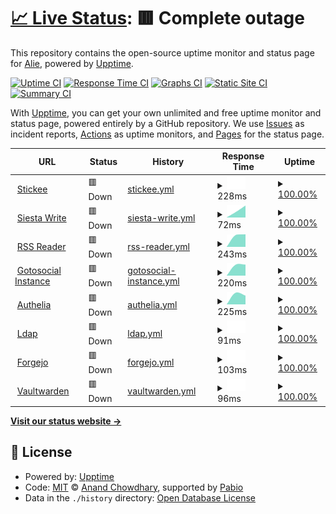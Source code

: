 # [📈 Live Status](https://uptime.siesta.cat): <!--live status--> **🟥 Complete outage**

This repository contains the open-source uptime monitor and status page for [Alie](https://status.siesta.cat), powered by [Upptime](https://github.com/upptime/upptime).

[![Uptime CI](https://github.com/AlieNeon/uptime/workflows/Uptime%20CI/badge.svg)](https://github.com/AlieNeon/uptime/actions?query=workflow%3A%22Uptime+CI%22)
[![Response Time CI](https://github.com/AlieNeon/uptime/workflows/Response%20Time%20CI/badge.svg)](https://github.com/AlieNeon/uptime/actions?query=workflow%3A%22Response+Time+CI%22)
[![Graphs CI](https://github.com/AlieNeon/uptime/workflows/Graphs%20CI/badge.svg)](https://github.com/AlieNeon/uptime/actions?query=workflow%3A%22Graphs+CI%22)
[![Static Site CI](https://github.com/AlieNeon/uptime/workflows/Static%20Site%20CI/badge.svg)](https://github.com/AlieNeon/uptime/actions?query=workflow%3A%22Static+Site+CI%22)
[![Summary CI](https://github.com/AlieNeon/uptime/workflows/Summary%20CI/badge.svg)](https://github.com/AlieNeon/uptime/actions?query=workflow%3A%22Summary+CI%22)

With [Upptime](https://upptime.js.org), you can get your own unlimited and free uptime monitor and status page, powered entirely by a GitHub repository. We use [Issues](https://github.com/AlieNeon/uptime/issues) as incident reports, [Actions](https://github.com/AlieNeon/uptime/actions) as uptime monitors, and [Pages](https://uptime.siesta.cat) for the status page.

<!--start: status pages-->
<!-- This summary is generated by Upptime (https://github.com/upptime/upptime) -->
<!-- Do not edit this manually, your changes will be overwritten -->
<!-- prettier-ignore -->
| URL | Status | History | Response Time | Uptime |
| --- | ------ | ------- | ------------- | ------ |
| <img alt="" src="https://icons.duckduckgo.com/ip3/stickee.siesta.cat.ico" height="13"> [Stickee](https://stickee.siesta.cat) | 🟥 Down | [stickee.yml](https://github.com/siesta-cat/upptime/commits/HEAD/history/stickee.yml) | <details><summary><img alt="Response time graph" src="./graphs/stickee/response-time-week.png" height="20"> 228ms</summary><br><a href="https://status.siesta.cat/history/stickee"><img alt="Response time 782" src="https://img.shields.io/endpoint?url=https%3A%2F%2Fraw.githubusercontent.com%2Fsiesta-cat%2Fupptime%2FHEAD%2Fapi%2Fstickee%2Fresponse-time.json"></a><br><a href="https://status.siesta.cat/history/stickee"><img alt="24-hour response time 228" src="https://img.shields.io/endpoint?url=https%3A%2F%2Fraw.githubusercontent.com%2Fsiesta-cat%2Fupptime%2FHEAD%2Fapi%2Fstickee%2Fresponse-time-day.json"></a><br><a href="https://status.siesta.cat/history/stickee"><img alt="7-day response time 228" src="https://img.shields.io/endpoint?url=https%3A%2F%2Fraw.githubusercontent.com%2Fsiesta-cat%2Fupptime%2FHEAD%2Fapi%2Fstickee%2Fresponse-time-week.json"></a><br><a href="https://status.siesta.cat/history/stickee"><img alt="30-day response time 409" src="https://img.shields.io/endpoint?url=https%3A%2F%2Fraw.githubusercontent.com%2Fsiesta-cat%2Fupptime%2FHEAD%2Fapi%2Fstickee%2Fresponse-time-month.json"></a><br><a href="https://status.siesta.cat/history/stickee"><img alt="1-year response time 782" src="https://img.shields.io/endpoint?url=https%3A%2F%2Fraw.githubusercontent.com%2Fsiesta-cat%2Fupptime%2FHEAD%2Fapi%2Fstickee%2Fresponse-time-year.json"></a></details> | <details><summary><a href="https://status.siesta.cat/history/stickee">100.00%</a></summary><a href="https://status.siesta.cat/history/stickee"><img alt="All-time uptime 99.56%" src="https://img.shields.io/endpoint?url=https%3A%2F%2Fraw.githubusercontent.com%2Fsiesta-cat%2Fupptime%2FHEAD%2Fapi%2Fstickee%2Fuptime.json"></a><br><a href="https://status.siesta.cat/history/stickee"><img alt="24-hour uptime 99.98%" src="https://img.shields.io/endpoint?url=https%3A%2F%2Fraw.githubusercontent.com%2Fsiesta-cat%2Fupptime%2FHEAD%2Fapi%2Fstickee%2Fuptime-day.json"></a><br><a href="https://status.siesta.cat/history/stickee"><img alt="7-day uptime 100.00%" src="https://img.shields.io/endpoint?url=https%3A%2F%2Fraw.githubusercontent.com%2Fsiesta-cat%2Fupptime%2FHEAD%2Fapi%2Fstickee%2Fuptime-week.json"></a><br><a href="https://status.siesta.cat/history/stickee"><img alt="30-day uptime 99.98%" src="https://img.shields.io/endpoint?url=https%3A%2F%2Fraw.githubusercontent.com%2Fsiesta-cat%2Fupptime%2FHEAD%2Fapi%2Fstickee%2Fuptime-month.json"></a><br><a href="https://status.siesta.cat/history/stickee"><img alt="1-year uptime 99.56%" src="https://img.shields.io/endpoint?url=https%3A%2F%2Fraw.githubusercontent.com%2Fsiesta-cat%2Fupptime%2FHEAD%2Fapi%2Fstickee%2Fuptime-year.json"></a></details>
| <img alt="" src="https://icons.duckduckgo.com/ip3/write.siesta.cat.ico" height="13"> [Siesta Write](https://write.siesta.cat) | 🟥 Down | [siesta-write.yml](https://github.com/siesta-cat/upptime/commits/HEAD/history/siesta-write.yml) | <details><summary><img alt="Response time graph" src="./graphs/siesta-write/response-time-week.png" height="20"> 72ms</summary><br><a href="https://status.siesta.cat/history/siesta-write"><img alt="Response time 738" src="https://img.shields.io/endpoint?url=https%3A%2F%2Fraw.githubusercontent.com%2Fsiesta-cat%2Fupptime%2FHEAD%2Fapi%2Fsiesta-write%2Fresponse-time.json"></a><br><a href="https://status.siesta.cat/history/siesta-write"><img alt="24-hour response time 72" src="https://img.shields.io/endpoint?url=https%3A%2F%2Fraw.githubusercontent.com%2Fsiesta-cat%2Fupptime%2FHEAD%2Fapi%2Fsiesta-write%2Fresponse-time-day.json"></a><br><a href="https://status.siesta.cat/history/siesta-write"><img alt="7-day response time 72" src="https://img.shields.io/endpoint?url=https%3A%2F%2Fraw.githubusercontent.com%2Fsiesta-cat%2Fupptime%2FHEAD%2Fapi%2Fsiesta-write%2Fresponse-time-week.json"></a><br><a href="https://status.siesta.cat/history/siesta-write"><img alt="30-day response time 572" src="https://img.shields.io/endpoint?url=https%3A%2F%2Fraw.githubusercontent.com%2Fsiesta-cat%2Fupptime%2FHEAD%2Fapi%2Fsiesta-write%2Fresponse-time-month.json"></a><br><a href="https://status.siesta.cat/history/siesta-write"><img alt="1-year response time 738" src="https://img.shields.io/endpoint?url=https%3A%2F%2Fraw.githubusercontent.com%2Fsiesta-cat%2Fupptime%2FHEAD%2Fapi%2Fsiesta-write%2Fresponse-time-year.json"></a></details> | <details><summary><a href="https://status.siesta.cat/history/siesta-write">100.00%</a></summary><a href="https://status.siesta.cat/history/siesta-write"><img alt="All-time uptime 99.57%" src="https://img.shields.io/endpoint?url=https%3A%2F%2Fraw.githubusercontent.com%2Fsiesta-cat%2Fupptime%2FHEAD%2Fapi%2Fsiesta-write%2Fuptime.json"></a><br><a href="https://status.siesta.cat/history/siesta-write"><img alt="24-hour uptime 99.98%" src="https://img.shields.io/endpoint?url=https%3A%2F%2Fraw.githubusercontent.com%2Fsiesta-cat%2Fupptime%2FHEAD%2Fapi%2Fsiesta-write%2Fuptime-day.json"></a><br><a href="https://status.siesta.cat/history/siesta-write"><img alt="7-day uptime 100.00%" src="https://img.shields.io/endpoint?url=https%3A%2F%2Fraw.githubusercontent.com%2Fsiesta-cat%2Fupptime%2FHEAD%2Fapi%2Fsiesta-write%2Fuptime-week.json"></a><br><a href="https://status.siesta.cat/history/siesta-write"><img alt="30-day uptime 99.95%" src="https://img.shields.io/endpoint?url=https%3A%2F%2Fraw.githubusercontent.com%2Fsiesta-cat%2Fupptime%2FHEAD%2Fapi%2Fsiesta-write%2Fuptime-month.json"></a><br><a href="https://status.siesta.cat/history/siesta-write"><img alt="1-year uptime 99.57%" src="https://img.shields.io/endpoint?url=https%3A%2F%2Fraw.githubusercontent.com%2Fsiesta-cat%2Fupptime%2FHEAD%2Fapi%2Fsiesta-write%2Fuptime-year.json"></a></details>
| <img alt="" src="https://icons.duckduckgo.com/ip3/rss.siesta.cat.ico" height="13"> [RSS Reader](https://rss.siesta.cat) | 🟥 Down | [rss-reader.yml](https://github.com/siesta-cat/upptime/commits/HEAD/history/rss-reader.yml) | <details><summary><img alt="Response time graph" src="./graphs/rss-reader/response-time-week.png" height="20"> 243ms</summary><br><a href="https://status.siesta.cat/history/rss-reader"><img alt="Response time 612" src="https://img.shields.io/endpoint?url=https%3A%2F%2Fraw.githubusercontent.com%2Fsiesta-cat%2Fupptime%2FHEAD%2Fapi%2Frss-reader%2Fresponse-time.json"></a><br><a href="https://status.siesta.cat/history/rss-reader"><img alt="24-hour response time 243" src="https://img.shields.io/endpoint?url=https%3A%2F%2Fraw.githubusercontent.com%2Fsiesta-cat%2Fupptime%2FHEAD%2Fapi%2Frss-reader%2Fresponse-time-day.json"></a><br><a href="https://status.siesta.cat/history/rss-reader"><img alt="7-day response time 243" src="https://img.shields.io/endpoint?url=https%3A%2F%2Fraw.githubusercontent.com%2Fsiesta-cat%2Fupptime%2FHEAD%2Fapi%2Frss-reader%2Fresponse-time-week.json"></a><br><a href="https://status.siesta.cat/history/rss-reader"><img alt="30-day response time 468" src="https://img.shields.io/endpoint?url=https%3A%2F%2Fraw.githubusercontent.com%2Fsiesta-cat%2Fupptime%2FHEAD%2Fapi%2Frss-reader%2Fresponse-time-month.json"></a><br><a href="https://status.siesta.cat/history/rss-reader"><img alt="1-year response time 612" src="https://img.shields.io/endpoint?url=https%3A%2F%2Fraw.githubusercontent.com%2Fsiesta-cat%2Fupptime%2FHEAD%2Fapi%2Frss-reader%2Fresponse-time-year.json"></a></details> | <details><summary><a href="https://status.siesta.cat/history/rss-reader">100.00%</a></summary><a href="https://status.siesta.cat/history/rss-reader"><img alt="All-time uptime 99.43%" src="https://img.shields.io/endpoint?url=https%3A%2F%2Fraw.githubusercontent.com%2Fsiesta-cat%2Fupptime%2FHEAD%2Fapi%2Frss-reader%2Fuptime.json"></a><br><a href="https://status.siesta.cat/history/rss-reader"><img alt="24-hour uptime 99.98%" src="https://img.shields.io/endpoint?url=https%3A%2F%2Fraw.githubusercontent.com%2Fsiesta-cat%2Fupptime%2FHEAD%2Fapi%2Frss-reader%2Fuptime-day.json"></a><br><a href="https://status.siesta.cat/history/rss-reader"><img alt="7-day uptime 100.00%" src="https://img.shields.io/endpoint?url=https%3A%2F%2Fraw.githubusercontent.com%2Fsiesta-cat%2Fupptime%2FHEAD%2Fapi%2Frss-reader%2Fuptime-week.json"></a><br><a href="https://status.siesta.cat/history/rss-reader"><img alt="30-day uptime 99.91%" src="https://img.shields.io/endpoint?url=https%3A%2F%2Fraw.githubusercontent.com%2Fsiesta-cat%2Fupptime%2FHEAD%2Fapi%2Frss-reader%2Fuptime-month.json"></a><br><a href="https://status.siesta.cat/history/rss-reader"><img alt="1-year uptime 99.43%" src="https://img.shields.io/endpoint?url=https%3A%2F%2Fraw.githubusercontent.com%2Fsiesta-cat%2Fupptime%2FHEAD%2Fapi%2Frss-reader%2Fuptime-year.json"></a></details>
| <img alt="" src="https://icons.duckduckgo.com/ip3/social.siesta.cat.ico" height="13"> [Gotosocial Instance](https://social.siesta.cat) | 🟥 Down | [gotosocial-instance.yml](https://github.com/siesta-cat/upptime/commits/HEAD/history/gotosocial-instance.yml) | <details><summary><img alt="Response time graph" src="./graphs/gotosocial-instance/response-time-week.png" height="20"> 220ms</summary><br><a href="https://status.siesta.cat/history/gotosocial-instance"><img alt="Response time 1865" src="https://img.shields.io/endpoint?url=https%3A%2F%2Fraw.githubusercontent.com%2Fsiesta-cat%2Fupptime%2FHEAD%2Fapi%2Fgotosocial-instance%2Fresponse-time.json"></a><br><a href="https://status.siesta.cat/history/gotosocial-instance"><img alt="24-hour response time 220" src="https://img.shields.io/endpoint?url=https%3A%2F%2Fraw.githubusercontent.com%2Fsiesta-cat%2Fupptime%2FHEAD%2Fapi%2Fgotosocial-instance%2Fresponse-time-day.json"></a><br><a href="https://status.siesta.cat/history/gotosocial-instance"><img alt="7-day response time 220" src="https://img.shields.io/endpoint?url=https%3A%2F%2Fraw.githubusercontent.com%2Fsiesta-cat%2Fupptime%2FHEAD%2Fapi%2Fgotosocial-instance%2Fresponse-time-week.json"></a><br><a href="https://status.siesta.cat/history/gotosocial-instance"><img alt="30-day response time 380" src="https://img.shields.io/endpoint?url=https%3A%2F%2Fraw.githubusercontent.com%2Fsiesta-cat%2Fupptime%2FHEAD%2Fapi%2Fgotosocial-instance%2Fresponse-time-month.json"></a><br><a href="https://status.siesta.cat/history/gotosocial-instance"><img alt="1-year response time 1865" src="https://img.shields.io/endpoint?url=https%3A%2F%2Fraw.githubusercontent.com%2Fsiesta-cat%2Fupptime%2FHEAD%2Fapi%2Fgotosocial-instance%2Fresponse-time-year.json"></a></details> | <details><summary><a href="https://status.siesta.cat/history/gotosocial-instance">100.00%</a></summary><a href="https://status.siesta.cat/history/gotosocial-instance"><img alt="All-time uptime 99.39%" src="https://img.shields.io/endpoint?url=https%3A%2F%2Fraw.githubusercontent.com%2Fsiesta-cat%2Fupptime%2FHEAD%2Fapi%2Fgotosocial-instance%2Fuptime.json"></a><br><a href="https://status.siesta.cat/history/gotosocial-instance"><img alt="24-hour uptime 99.98%" src="https://img.shields.io/endpoint?url=https%3A%2F%2Fraw.githubusercontent.com%2Fsiesta-cat%2Fupptime%2FHEAD%2Fapi%2Fgotosocial-instance%2Fuptime-day.json"></a><br><a href="https://status.siesta.cat/history/gotosocial-instance"><img alt="7-day uptime 100.00%" src="https://img.shields.io/endpoint?url=https%3A%2F%2Fraw.githubusercontent.com%2Fsiesta-cat%2Fupptime%2FHEAD%2Fapi%2Fgotosocial-instance%2Fuptime-week.json"></a><br><a href="https://status.siesta.cat/history/gotosocial-instance"><img alt="30-day uptime 99.95%" src="https://img.shields.io/endpoint?url=https%3A%2F%2Fraw.githubusercontent.com%2Fsiesta-cat%2Fupptime%2FHEAD%2Fapi%2Fgotosocial-instance%2Fuptime-month.json"></a><br><a href="https://status.siesta.cat/history/gotosocial-instance"><img alt="1-year uptime 99.39%" src="https://img.shields.io/endpoint?url=https%3A%2F%2Fraw.githubusercontent.com%2Fsiesta-cat%2Fupptime%2FHEAD%2Fapi%2Fgotosocial-instance%2Fuptime-year.json"></a></details>
| <img alt="" src="https://icons.duckduckgo.com/ip3/auth.siesta.cat.ico" height="13"> [Authelia](https://auth.siesta.cat) | 🟥 Down | [authelia.yml](https://github.com/siesta-cat/upptime/commits/HEAD/history/authelia.yml) | <details><summary><img alt="Response time graph" src="./graphs/authelia/response-time-week.png" height="20"> 225ms</summary><br><a href="https://status.siesta.cat/history/authelia"><img alt="Response time 1040" src="https://img.shields.io/endpoint?url=https%3A%2F%2Fraw.githubusercontent.com%2Fsiesta-cat%2Fupptime%2FHEAD%2Fapi%2Fauthelia%2Fresponse-time.json"></a><br><a href="https://status.siesta.cat/history/authelia"><img alt="24-hour response time 225" src="https://img.shields.io/endpoint?url=https%3A%2F%2Fraw.githubusercontent.com%2Fsiesta-cat%2Fupptime%2FHEAD%2Fapi%2Fauthelia%2Fresponse-time-day.json"></a><br><a href="https://status.siesta.cat/history/authelia"><img alt="7-day response time 225" src="https://img.shields.io/endpoint?url=https%3A%2F%2Fraw.githubusercontent.com%2Fsiesta-cat%2Fupptime%2FHEAD%2Fapi%2Fauthelia%2Fresponse-time-week.json"></a><br><a href="https://status.siesta.cat/history/authelia"><img alt="30-day response time 360" src="https://img.shields.io/endpoint?url=https%3A%2F%2Fraw.githubusercontent.com%2Fsiesta-cat%2Fupptime%2FHEAD%2Fapi%2Fauthelia%2Fresponse-time-month.json"></a><br><a href="https://status.siesta.cat/history/authelia"><img alt="1-year response time 1040" src="https://img.shields.io/endpoint?url=https%3A%2F%2Fraw.githubusercontent.com%2Fsiesta-cat%2Fupptime%2FHEAD%2Fapi%2Fauthelia%2Fresponse-time-year.json"></a></details> | <details><summary><a href="https://status.siesta.cat/history/authelia">100.00%</a></summary><a href="https://status.siesta.cat/history/authelia"><img alt="All-time uptime 99.45%" src="https://img.shields.io/endpoint?url=https%3A%2F%2Fraw.githubusercontent.com%2Fsiesta-cat%2Fupptime%2FHEAD%2Fapi%2Fauthelia%2Fuptime.json"></a><br><a href="https://status.siesta.cat/history/authelia"><img alt="24-hour uptime 99.98%" src="https://img.shields.io/endpoint?url=https%3A%2F%2Fraw.githubusercontent.com%2Fsiesta-cat%2Fupptime%2FHEAD%2Fapi%2Fauthelia%2Fuptime-day.json"></a><br><a href="https://status.siesta.cat/history/authelia"><img alt="7-day uptime 100.00%" src="https://img.shields.io/endpoint?url=https%3A%2F%2Fraw.githubusercontent.com%2Fsiesta-cat%2Fupptime%2FHEAD%2Fapi%2Fauthelia%2Fuptime-week.json"></a><br><a href="https://status.siesta.cat/history/authelia"><img alt="30-day uptime 99.95%" src="https://img.shields.io/endpoint?url=https%3A%2F%2Fraw.githubusercontent.com%2Fsiesta-cat%2Fupptime%2FHEAD%2Fapi%2Fauthelia%2Fuptime-month.json"></a><br><a href="https://status.siesta.cat/history/authelia"><img alt="1-year uptime 99.45%" src="https://img.shields.io/endpoint?url=https%3A%2F%2Fraw.githubusercontent.com%2Fsiesta-cat%2Fupptime%2FHEAD%2Fapi%2Fauthelia%2Fuptime-year.json"></a></details>
| <img alt="" src="https://icons.duckduckgo.com/ip3/ldap.siesta.cat.ico" height="13"> [Ldap](https://ldap.siesta.cat) | 🟥 Down | [ldap.yml](https://github.com/siesta-cat/upptime/commits/HEAD/history/ldap.yml) | <details><summary><img alt="Response time graph" src="./graphs/ldap/response-time-week.png" height="20"> 91ms</summary><br><a href="https://status.siesta.cat/history/ldap"><img alt="Response time 300" src="https://img.shields.io/endpoint?url=https%3A%2F%2Fraw.githubusercontent.com%2Fsiesta-cat%2Fupptime%2FHEAD%2Fapi%2Fldap%2Fresponse-time.json"></a><br><a href="https://status.siesta.cat/history/ldap"><img alt="24-hour response time 91" src="https://img.shields.io/endpoint?url=https%3A%2F%2Fraw.githubusercontent.com%2Fsiesta-cat%2Fupptime%2FHEAD%2Fapi%2Fldap%2Fresponse-time-day.json"></a><br><a href="https://status.siesta.cat/history/ldap"><img alt="7-day response time 91" src="https://img.shields.io/endpoint?url=https%3A%2F%2Fraw.githubusercontent.com%2Fsiesta-cat%2Fupptime%2FHEAD%2Fapi%2Fldap%2Fresponse-time-week.json"></a><br><a href="https://status.siesta.cat/history/ldap"><img alt="30-day response time 91" src="https://img.shields.io/endpoint?url=https%3A%2F%2Fraw.githubusercontent.com%2Fsiesta-cat%2Fupptime%2FHEAD%2Fapi%2Fldap%2Fresponse-time-month.json"></a><br><a href="https://status.siesta.cat/history/ldap"><img alt="1-year response time 300" src="https://img.shields.io/endpoint?url=https%3A%2F%2Fraw.githubusercontent.com%2Fsiesta-cat%2Fupptime%2FHEAD%2Fapi%2Fldap%2Fresponse-time-year.json"></a></details> | <details><summary><a href="https://status.siesta.cat/history/ldap">100.00%</a></summary><a href="https://status.siesta.cat/history/ldap"><img alt="All-time uptime 99.47%" src="https://img.shields.io/endpoint?url=https%3A%2F%2Fraw.githubusercontent.com%2Fsiesta-cat%2Fupptime%2FHEAD%2Fapi%2Fldap%2Fuptime.json"></a><br><a href="https://status.siesta.cat/history/ldap"><img alt="24-hour uptime 99.98%" src="https://img.shields.io/endpoint?url=https%3A%2F%2Fraw.githubusercontent.com%2Fsiesta-cat%2Fupptime%2FHEAD%2Fapi%2Fldap%2Fuptime-day.json"></a><br><a href="https://status.siesta.cat/history/ldap"><img alt="7-day uptime 100.00%" src="https://img.shields.io/endpoint?url=https%3A%2F%2Fraw.githubusercontent.com%2Fsiesta-cat%2Fupptime%2FHEAD%2Fapi%2Fldap%2Fuptime-week.json"></a><br><a href="https://status.siesta.cat/history/ldap"><img alt="30-day uptime 100.00%" src="https://img.shields.io/endpoint?url=https%3A%2F%2Fraw.githubusercontent.com%2Fsiesta-cat%2Fupptime%2FHEAD%2Fapi%2Fldap%2Fuptime-month.json"></a><br><a href="https://status.siesta.cat/history/ldap"><img alt="1-year uptime 99.47%" src="https://img.shields.io/endpoint?url=https%3A%2F%2Fraw.githubusercontent.com%2Fsiesta-cat%2Fupptime%2FHEAD%2Fapi%2Fldap%2Fuptime-year.json"></a></details>
| <img alt="" src="https://icons.duckduckgo.com/ip3/git.siesta.cat.ico" height="13"> [Forgejo](https://git.siesta.cat) | 🟥 Down | [forgejo.yml](https://github.com/siesta-cat/upptime/commits/HEAD/history/forgejo.yml) | <details><summary><img alt="Response time graph" src="./graphs/forgejo/response-time-week.png" height="20"> 103ms</summary><br><a href="https://status.siesta.cat/history/forgejo"><img alt="Response time 971" src="https://img.shields.io/endpoint?url=https%3A%2F%2Fraw.githubusercontent.com%2Fsiesta-cat%2Fupptime%2FHEAD%2Fapi%2Fforgejo%2Fresponse-time.json"></a><br><a href="https://status.siesta.cat/history/forgejo"><img alt="24-hour response time 103" src="https://img.shields.io/endpoint?url=https%3A%2F%2Fraw.githubusercontent.com%2Fsiesta-cat%2Fupptime%2FHEAD%2Fapi%2Fforgejo%2Fresponse-time-day.json"></a><br><a href="https://status.siesta.cat/history/forgejo"><img alt="7-day response time 103" src="https://img.shields.io/endpoint?url=https%3A%2F%2Fraw.githubusercontent.com%2Fsiesta-cat%2Fupptime%2FHEAD%2Fapi%2Fforgejo%2Fresponse-time-week.json"></a><br><a href="https://status.siesta.cat/history/forgejo"><img alt="30-day response time 346" src="https://img.shields.io/endpoint?url=https%3A%2F%2Fraw.githubusercontent.com%2Fsiesta-cat%2Fupptime%2FHEAD%2Fapi%2Fforgejo%2Fresponse-time-month.json"></a><br><a href="https://status.siesta.cat/history/forgejo"><img alt="1-year response time 971" src="https://img.shields.io/endpoint?url=https%3A%2F%2Fraw.githubusercontent.com%2Fsiesta-cat%2Fupptime%2FHEAD%2Fapi%2Fforgejo%2Fresponse-time-year.json"></a></details> | <details><summary><a href="https://status.siesta.cat/history/forgejo">100.00%</a></summary><a href="https://status.siesta.cat/history/forgejo"><img alt="All-time uptime 99.41%" src="https://img.shields.io/endpoint?url=https%3A%2F%2Fraw.githubusercontent.com%2Fsiesta-cat%2Fupptime%2FHEAD%2Fapi%2Fforgejo%2Fuptime.json"></a><br><a href="https://status.siesta.cat/history/forgejo"><img alt="24-hour uptime 99.99%" src="https://img.shields.io/endpoint?url=https%3A%2F%2Fraw.githubusercontent.com%2Fsiesta-cat%2Fupptime%2FHEAD%2Fapi%2Fforgejo%2Fuptime-day.json"></a><br><a href="https://status.siesta.cat/history/forgejo"><img alt="7-day uptime 100.00%" src="https://img.shields.io/endpoint?url=https%3A%2F%2Fraw.githubusercontent.com%2Fsiesta-cat%2Fupptime%2FHEAD%2Fapi%2Fforgejo%2Fuptime-week.json"></a><br><a href="https://status.siesta.cat/history/forgejo"><img alt="30-day uptime 99.95%" src="https://img.shields.io/endpoint?url=https%3A%2F%2Fraw.githubusercontent.com%2Fsiesta-cat%2Fupptime%2FHEAD%2Fapi%2Fforgejo%2Fuptime-month.json"></a><br><a href="https://status.siesta.cat/history/forgejo"><img alt="1-year uptime 99.41%" src="https://img.shields.io/endpoint?url=https%3A%2F%2Fraw.githubusercontent.com%2Fsiesta-cat%2Fupptime%2FHEAD%2Fapi%2Fforgejo%2Fuptime-year.json"></a></details>
| <img alt="" src="https://icons.duckduckgo.com/ip3/vaultwarden.siesta.cat.ico" height="13"> [Vaultwarden](https://vaultwarden.siesta.cat) | 🟥 Down | [vaultwarden.yml](https://github.com/siesta-cat/upptime/commits/HEAD/history/vaultwarden.yml) | <details><summary><img alt="Response time graph" src="./graphs/vaultwarden/response-time-week.png" height="20"> 96ms</summary><br><a href="https://status.siesta.cat/history/vaultwarden"><img alt="Response time 352" src="https://img.shields.io/endpoint?url=https%3A%2F%2Fraw.githubusercontent.com%2Fsiesta-cat%2Fupptime%2FHEAD%2Fapi%2Fvaultwarden%2Fresponse-time.json"></a><br><a href="https://status.siesta.cat/history/vaultwarden"><img alt="24-hour response time 96" src="https://img.shields.io/endpoint?url=https%3A%2F%2Fraw.githubusercontent.com%2Fsiesta-cat%2Fupptime%2FHEAD%2Fapi%2Fvaultwarden%2Fresponse-time-day.json"></a><br><a href="https://status.siesta.cat/history/vaultwarden"><img alt="7-day response time 96" src="https://img.shields.io/endpoint?url=https%3A%2F%2Fraw.githubusercontent.com%2Fsiesta-cat%2Fupptime%2FHEAD%2Fapi%2Fvaultwarden%2Fresponse-time-week.json"></a><br><a href="https://status.siesta.cat/history/vaultwarden"><img alt="30-day response time 96" src="https://img.shields.io/endpoint?url=https%3A%2F%2Fraw.githubusercontent.com%2Fsiesta-cat%2Fupptime%2FHEAD%2Fapi%2Fvaultwarden%2Fresponse-time-month.json"></a><br><a href="https://status.siesta.cat/history/vaultwarden"><img alt="1-year response time 352" src="https://img.shields.io/endpoint?url=https%3A%2F%2Fraw.githubusercontent.com%2Fsiesta-cat%2Fupptime%2FHEAD%2Fapi%2Fvaultwarden%2Fresponse-time-year.json"></a></details> | <details><summary><a href="https://status.siesta.cat/history/vaultwarden">100.00%</a></summary><a href="https://status.siesta.cat/history/vaultwarden"><img alt="All-time uptime 99.34%" src="https://img.shields.io/endpoint?url=https%3A%2F%2Fraw.githubusercontent.com%2Fsiesta-cat%2Fupptime%2FHEAD%2Fapi%2Fvaultwarden%2Fuptime.json"></a><br><a href="https://status.siesta.cat/history/vaultwarden"><img alt="24-hour uptime 99.99%" src="https://img.shields.io/endpoint?url=https%3A%2F%2Fraw.githubusercontent.com%2Fsiesta-cat%2Fupptime%2FHEAD%2Fapi%2Fvaultwarden%2Fuptime-day.json"></a><br><a href="https://status.siesta.cat/history/vaultwarden"><img alt="7-day uptime 100.00%" src="https://img.shields.io/endpoint?url=https%3A%2F%2Fraw.githubusercontent.com%2Fsiesta-cat%2Fupptime%2FHEAD%2Fapi%2Fvaultwarden%2Fuptime-week.json"></a><br><a href="https://status.siesta.cat/history/vaultwarden"><img alt="30-day uptime 100.00%" src="https://img.shields.io/endpoint?url=https%3A%2F%2Fraw.githubusercontent.com%2Fsiesta-cat%2Fupptime%2FHEAD%2Fapi%2Fvaultwarden%2Fuptime-month.json"></a><br><a href="https://status.siesta.cat/history/vaultwarden"><img alt="1-year uptime 99.34%" src="https://img.shields.io/endpoint?url=https%3A%2F%2Fraw.githubusercontent.com%2Fsiesta-cat%2Fupptime%2FHEAD%2Fapi%2Fvaultwarden%2Fuptime-year.json"></a></details>

<!--end: status pages-->

[**Visit our status website →**](https://status.siesta.cat)

## 📄 License

- Powered by: [Upptime](https://github.com/upptime/upptime)
- Code: [MIT](./LICENSE) © [Anand Chowdhary](https://anandchowdhary.com), supported by [Pabio](https://pabio.com)
- Data in the `./history` directory: [Open Database License](https://opendatacommons.org/licenses/odbl/1-0/)
